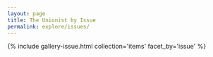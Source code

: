 ```yaml
---
layout: page
title: The Unionist by Issue
permalink: explore/issues/
---
```


{% include gallery-issue.html collection='items' facet_by='issue' %}
